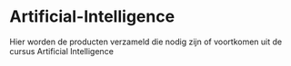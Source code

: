 # Artificial-Intelligence
Hier worden de producten verzameld die nodig zijn of voortkomen uit de cursus Artificial Intelligence
